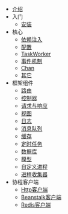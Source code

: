 * [介绍](/)
* 入门
    * [安装](zh-cn/start/install.md)
* 核心
    * [依赖注入](zh-cn/core/di.md)
    * [配置](zh-cn/core/config.md)
    * [TaskWorker](zh-cn/core/task.md)
    * [事件机制](zh-cn/core/event.md)
    * [Chan](zh-cn/core/chan.md)
    * [其它](zh-cn/core/other.md)
* 框架组件
    * [路由](zh-cn/component/route.md)
    * [控制器](zh-cn/component/controller.md)
    * [请求与响应](zh-cn/component/request-response.md)
    * [视图](zh-cn/component/view.md)
    * [日志](zh-cn/component/log.md)
    * [消息队列](zh-cn/component/queue.md)
    * [缓存](zh-cn/component/cache.md)
    * [定时任务](zh-cn/component/crontab.md)
    * [数据库](zh-cn/component/database.md)
    * [模型](zh-cn/component/model.md)
    * [自定义进程](zh-cn/component/process.md)
    * [进程收集器](zh-cn/component/collector.md)
* 协程客户端
    * [Http客户端](zh-cn/client/http.md)
    * [Beanstalk客户端](zh-cn/client/beanstalk.md)
    * [Redis客户端](zh-cn/client/redis.md)
